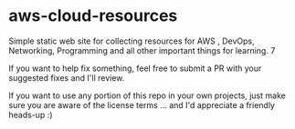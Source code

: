 # aws-cloud-resources
Simple static web site for collecting resources for AWS , DevOps, Networking, Programming and all other important things for learning. 7

If you want to help fix something, feel free to submit a PR with your suggested fixes and I'll review. 

If you want to use any portion of this repo in your own projects, just make sure you are aware of the license terms ... and I'd appreciate a friendly heads-up :)
